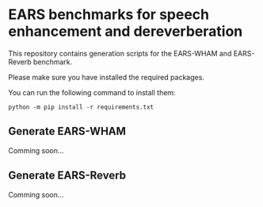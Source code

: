 # EARS benchmarks for speech enhancement and dereverberation 

This repository contains generation scripts for the EARS-WHAM and EARS-Reverb benchmark. 

Please make sure you have installed the required packages.

You can run the following command to install them:

```
python -m pip install -r requirements.txt
```

## Generate EARS-WHAM

Comming soon...

## Generate EARS-Reverb

Comming soon...